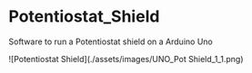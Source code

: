 # Potentiostat_Shield
Software to run a Potentiostat shield on a Arduino Uno

![Potentiostat Shield](./assets/images/UNO_Pot Shield_1_1.png)

